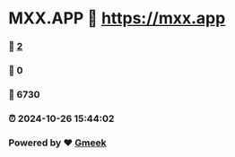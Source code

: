 # MXX.APP :link: https://mxx.app 
### :page_facing_up: [2](https://mxx.app/tag.html) 
### :speech_balloon: 0 
### :hibiscus: 6730 
### :alarm_clock: 2024-10-26 15:44:02 
### Powered by :heart: [Gmeek](https://github.com/Meekdai/Gmeek)
